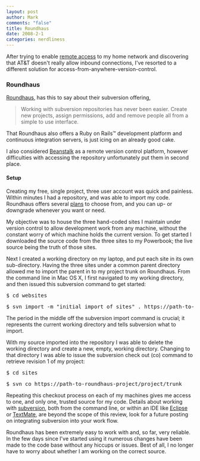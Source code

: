 ```yaml
--- 
layout: post
author: Mark
comments: "false"
title: Roundhaus
date: 2008-2-1
categories: nerdliness
---
```

After trying to enable <a href="http://zanshin.net/2008/01/30/remote-access/" title="SBC DSL remote access - fail">remote access</a> to my home network and discovering that AT&amp;T doesn't really allow inbound connections, I've resorted to a different solution for access-from-anywhere-version-control.
### Roundhaus
<a href="http://roundhaus.com" title="RoundHaus">Roundhaus</a>, has this to say about their subversion offering,
<blockquote>Working with subversion repositories has never been easier. Create new projects, assign permissions, add and remove people all from a simple to use interface.</blockquote>
That Roundhaus also offers a Ruby on Rails™ development platform and continuous integration servers, is just icing on an already good cake.

I also considered <a href="http://beanstalkapp.com/" title="Beanstalk - Version Control with a Human Face">Beanstalk</a> as a remote version control platform, however difficulties with accessing the repository unfortunately put them in second place.
<h4>Setup</h4>
Creating my free, single project, three user account was quick and painless.  Within minutes I had a repository, and was able to import my code.  Roundhaus offers several <a href="https://roundhaus.com/plans" title="RoundHaus - plans">plans</a> to choose from, and you can up- or downgrade whenever you want or need.

My objective was to house the three hand-coded sites I maintain under version control to allow development work from any machine, without the constant worry of which machine holds the current version.  To get started I downloaded the source code from the three sites to my Powerbook; the live source being the truth of those sites.

Next I created a working directory on my laptop, and put each site in its own sub-directory.  Having the three sites under a common parent directory allowed me to import the parent in to my project trunk on Roundhaus.  From the command line in Mac OS X, I first navigated to my working directory, and then issued this subversion command to get started:
<pre>$ cd websites</pre>
<pre>$ svn import -m "initial import of sites" . https://path-to-roundhaus-project/project/trunk</pre>
The period in the middle off the subversion import command is crucial; it represents the current working directory and tells subversion what to import.

With my source imported into the repository I was able to delete the working directory and create a new, empty, working directory.  Changing to that directory I was able to issue the subversion check out (co) command to retrieve revision 1 of my project:
<pre>$ cd sites</pre>
<pre>$ svn co https://path-to-roundhaus-project/project/trunk</pre>
Repeating this checkout process on each of my machines gives me access to one, and only one, trusted source for my code.  Details about working with <a href="http://subversion.tigris.org/" title="subversion">subversion</a>, both from the command line, or within an IDE like <a href="http://eclipse.org" title="Eclipse">Eclipse</a> or <a href="http://macromates.com/" title="TextMate - The Missing Editor for Mac OS X">TextMate</a>, are beyond the scope of this review, look for a future posting on integrating subversion into your work flow.

Roundhaus has been extremely easy to work with and, so far, very reliable.  In the few days since I've started using it numerous changes have been made to the code base without any hiccups or issues.  Best of all, I no longer have to worry about whether I am working on the correct source.
